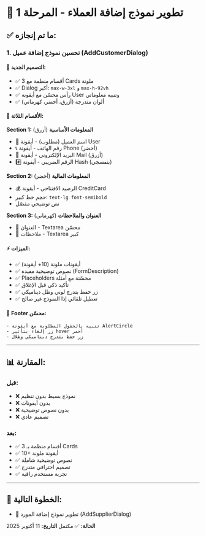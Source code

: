 # 🎯 تطوير نموذج إضافة العملاء - المرحلة 1

## ✅ ما تم إنجازه:

### 1. **تحسين نموذج إضافة عميل** (AddCustomerDialog)

#### 🎨 التصميم الجديد:
- ✅ 3 أقسام منظمة مع Cards ملونة
- ✅ Dialog أكبر: `max-w-3xl` و `max-h-92vh`
- ✅ رأس محسّن مع أيقونة User وتنبيه معلوماتي
- ✅ ألوان متدرجة (أزرق، أخضر، كهرماني)

#### 📝 الأقسام الثلاثة:

**Section 1: المعلومات الأساسية** (أزرق)
- 📛 اسم العميل (مطلوب) - أيقونة User
- 📞 رقم الهاتف - أيقونة Phone (أخضر)
- 📧 البريد الإلكتروني - أيقونة Mail (أزرق)
- #️⃣ الرقم الضريبي - أيقونة Hash (بنفسجي)

**Section 2: المعلومات المالية** (أخضر)
- 💰 الرصيد الافتتاحي - أيقونة CreditCard
- حجم خط كبير: `text-lg font-semibold`
- نص توضيحي مفصّل

**Section 3: العنوان والملاحظات** (كهرماني)
- 📍 العنوان - Textarea محسّن
- 📄 ملاحظات - Textarea كبير

#### ⚡ الميزات:
- ✅ أيقونات ملونة (10+ أيقونة)
- ✅ نصوص توضيحية مفيدة (FormDescription)
- ✅ Placeholders محسّنة مع أمثلة
- ✅ تأكيد ذكي قبل الإغلاق
- ✅ زر حفظ بتدرج لوني وظل ديناميكي
- ✅ تعطيل تلقائي إذا النموذج غير صالح

#### 🎨 Footer محسّن:
```tsx
- تنبيه بالحقول المطلوبة مع أيقونة AlertCircle
- زر إلغاء بتأثير hover أحمر
- زر حفظ بتدرج ديناميكي وظلال
```

---

## 📊 المقارنة:

### قبل:
- ❌ نموذج بسيط بدون تنظيم
- ❌ بدون أيقونات
- ❌ بدون نصوص توضيحية
- ❌ تصميم عادي

### بعد:
- ✅ 3 أقسام منظمة بـ Cards
- ✅ 10+ أيقونة ملونة
- ✅ نصوص توضيحية شاملة
- ✅ تصميم احترافي متدرج
- ✅ تجربة مستخدم راقية

---

## 🎯 الخطوة التالية:
- 📝 تطوير نموذج إضافة المورد (AddSupplierDialog)

**الحالة:** ✅ مكتمل
**التاريخ:** 11 أكتوبر 2025
